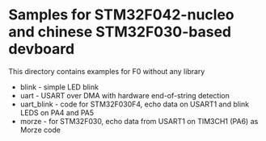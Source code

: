Samples for STM32F042-nucleo and chinese STM32F030-based devboard
=================================

This directory contains examples for F0 without any library

- blink - simple LED blink
- uart - USART over DMA with hardware end-of-string detection
- uart_blink - code for STM32F030F4, echo data on USART1 and blink LEDS on PA4 and PA5
- morze - for STM32F030, echo data from USART1 on TIM3CH1 (PA6) as Morze code
